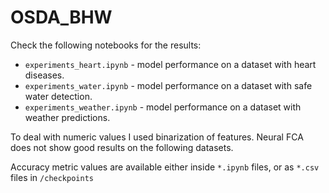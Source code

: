 # OSDA_BHW

Check the following notebooks for the results:
* `experiments_heart.ipynb` - model performance on a dataset with heart diseases.
* `experiments_water.ipynb` - model performance on a dataset with safe water detection.
* `experiments_weather.ipynb` - model performance on a dataset with weather predictions.

To deal with numeric values I used binarization of features. Neural FCA does not show good results on the following datasets.

Accuracy metric values are available either inside `*.ipynb` files, or as `*.csv` files in `/checkpoints`